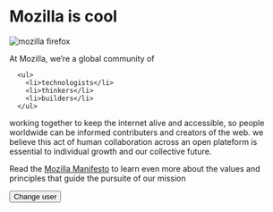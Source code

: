 <!DOCTYPE html>
<html>
  <head>
    <meta charset="utf-8">
    <title>My test page</title>
    <link href="https://fonts.googleapis.com/css?family=ZCOOL+XiaoWei&display=swap" rel="stylesheet"> 
    <link href="styles/style.css" rel="stylesheet">
  </head>
  <body>
    <h1>Mozilla is cool</h1>
    <img src="images/mozilla.jpg" alt="mozilla firefox">
    <p>At Mozilla, we’re a global community of</p>
    
      <ul> 
        <li>technologists</li>
        <li>thinkers</li>
        <li>builders</li>
      </ul>

<p>working together to keep the internet alive and accessible, so people worldwide can be informed contributers
 and creators of the web. we believe this act of human collaboration across an open plateform is essential to individual
 growth and our collective future.</p>
<p>Read the
    <a href="https://www.mozilla.org/en-US/about/manifesto/">Mozilla  Manifesto</a> 
to learn even more about the values and principles that guide the pursuite of our mission</p>       
 
<button>Change user</button>
<script src="scripts/main.js"></script>
</body>
</html> 
